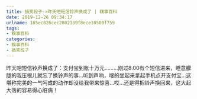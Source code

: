 ```yaml
---
title: 搞笑段子->昨天吧短信铃声换成了 | 糗事百科
date: 2019-12-26 09:34:17
urlname: 185ec826cec2802139f8ece10500f759
tags: 
- 糗事百科
categories:
- 糗事百科
- 搞笑段子
---
```

昨天吧短信铃声换成了：支付宝到账十万元………刚过8.00有个短信进来，睡意朦胧的我压根儿就忘了换铃声的事…听到声响，嗖的坐起来拿起手机点开支付宝…这堪称完美的一气呵成的动作却没给我带来惊喜…哎…还是得把铃声换回来，这大起大落的容易得心脏病！


